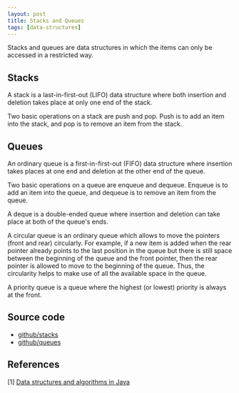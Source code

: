 ```yaml
---
layout: post
title: Stacks and Queues
tags: [data-structures]
---
```


Stacks and queues are data structures in which the items can only be accessed in a restricted way.

## Stacks

A stack is a last-in-first-out (LIFO) data structure where both insertion and deletion takes place at only one end of the stack.

Two basic operations on a stack are push and pop. Push is to add an item into the stack, and pop is to remove an item from the stack.

<!--break-->

## Queues

An ordinary queue is a first-in-first-out (FIFO) data structure where insertion takes places at one end and deletion at the other end of the queue.

Two basic operations on a queue are enqueue and dequeue. Enqueue is to add an item into the queue, and dequeue is to remove an item from the queue.

A deque is a double-ended queue where insertion and deletion can take place at both of the queue's ends.

A circular queue is an ordinary queue which allows to move the pointers (front and rear) circularly. For example, if a new item is added when the rear pointer already points to the last position in the queue but there is still space between the beginning of the queue and the front pointer, then the rear pointer is allowed to move to the beginning of the queue. Thus, the circularity helps to make use of all the available space in the queue.

A priority queue is a queue where the highest (or lowest) priority is always at the front.

## Source code

- [github/stacks](https://github.com/khanhpdt/datastructures-algorithms/tree/master/data-structures/src/main/java/org/khanhpdt/playgrounds/datastructures/stacks) 
- [github/queues](https://github.com/khanhpdt/datastructures-algorithms/tree/master/data-structures/src/main/java/org/khanhpdt/playgrounds/datastructures/queues)

## References

[1] [Data structures and algorithms in Java](http://www.amazon.com/Data-Structures-Algorithms-Java-2nd/dp/0672324539/ref=sr_1_4?s=books&ie=UTF8&qid=1461439850&sr=1-4&keywords=data+structures+and+algorithms+in+java)
